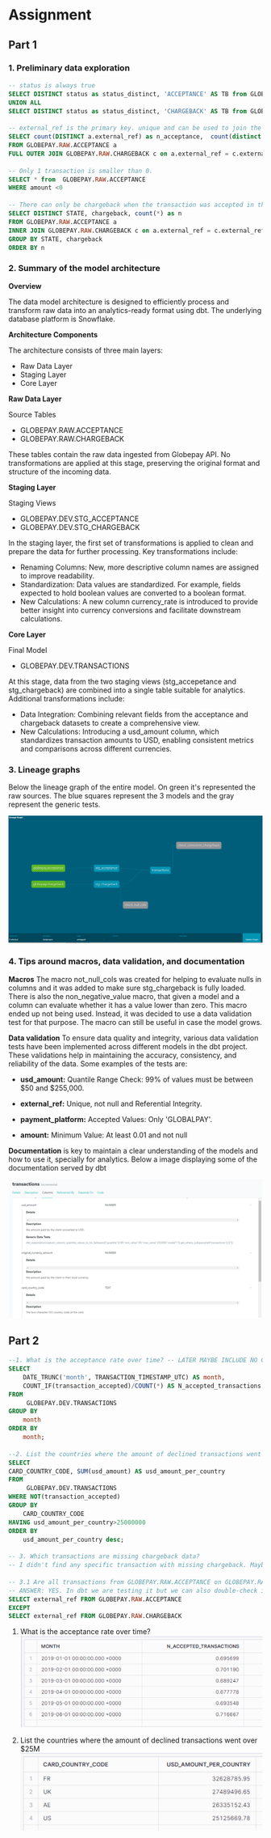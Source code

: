 # Assignment

## Part 1  
### 1. Preliminary data exploration
```sql
-- status is always true
SELECT DISTINCT status as status_distinct, 'ACCEPTANCE' AS TB from GLOBEPAY.RAW.ACCEPTANCE
UNION ALL
SELECT DISTINCT status as status_distinct, 'CHARGEBACK' AS TB from GLOBEPAY.RAW.CHARGEBACK

-- external_ref is the primary key. unique and can be used to join the tables
SELECT count(DISTINCT a.external_ref) as n_acceptance,  count(distinct c.external_ref) as n_chargeback
FROM GLOBEPAY.RAW.ACCEPTANCE a
FULL OUTER JOIN GLOBEPAY.RAW.CHARGEBACK c on a.external_ref = c.external_ref

-- Only 1 transaction is smaller than 0.
SELECT * from  GLOBEPAY.RAW.ACCEPTANCE
WHERE amount <0

-- There can only be chargeback when the transaction was accepted in the first place (state = accepted)
SELECT DISTINCT STATE, chargeback, count(*) as n
FROM GLOBEPAY.RAW.ACCEPTANCE a
INNER JOIN GLOBEPAY.RAW.CHARGEBACK c on a.external_ref = c.external_ref
GROUP BY STATE, chargeback
ORDER BY n
```

### 2. Summary of the model architecture

**Overview**

The data model architecture is designed to efficiently process and transform raw data into an analytics-ready format using dbt. The underlying database platform is Snowflake.

**Architecture Components**

The architecture consists of three main layers:
- Raw Data Layer
- Staging Layer
- Core Layer 

**Raw Data Layer**

Source Tables
- GLOBEPAY.RAW.ACCEPTANCE
- GLOBEPAY.RAW.CHARGEBACK

These tables contain the raw data ingested from Globepay API. No transformations are applied at this stage, preserving the original format and structure of the incoming data.

**Staging Layer**

Staging Views
- GLOBEPAY.DEV.STG_ACCEPTANCE
- GLOBEPAY.DEV.STG_CHARGEBACK

In the staging layer, the first set of transformations is applied to clean and prepare the data for further processing. Key transformations include:

- Renaming Columns: New, more descriptive column names are assigned to improve readability.
- Standardization: Data values are standardized. For example, fields expected to hold boolean values are converted to a boolean format.
- New Calculations: A new column currency_rate is introduced to provide better insight into currency conversions and facilitate downstream calculations.

**Core Layer**

Final Model
- GLOBEPAY.DEV.TRANSACTIONS

At this stage, data from the two staging views (stg_accepetance and stg_chargeback) are combined into a single table suitable for analytics. Additional transformations include:

- Data Integration: Combining relevant fields from the acceptance and chargeback datasets to create a comprehensive view.
- New Calculations: Introducing a usd_amount column, which standardizes transaction amounts to USD, enabling consistent metrics and comparisons across different currencies.



### 3. Lineage graphs

Below the lineage graph of the entire model. On green it's represented the raw sources. The blue squares represent the 3 models and the gray represent the generic tests.

![alt text](image-1.png)

### 4. Tips around macros, data validation, and documentation

**Macros**
The macro not_null_cols was created for helping to evaluate nulls in columns and it was added to make sure stg_chargeback is fully loaded. There is also the non_negative_value macro, that given a model and a column can evaluate whether it has a value lower than zero. This macro ended up not being used. Instead, it was decided to use a data validation test for that purpose. The macro can still be useful in case the model grows.

**Data validation**
To ensure data quality and integrity, various data validation tests have been implemented across different models in the dbt project. These validations help in maintaining the accuracy, consistency, and reliability of the data. Some examples of the tests are:

- **usd_amount:**
Quantile Range Check: 99% of values must be between $50 and $255,000.

- **external_ref:**
Unique, not null and Referential Integrity.

- **payment_platform:**
Accepted Values: Only 'GLOBALPAY'.

- **amount:**
Minimum Value: At least 0.01 and not null

**Documentation** is key to maintain a clear understanding of the models and how to use it, specially for analytics. Below a image displaying some of the documentation served by dbt

![alt text](image-2.png)


## Part 2

```sql
--1. What is the acceptance rate over time? -- LATER MAYBE INCLUDE NO CHARGEBACK FILTER
SELECT 
    DATE_TRUNC('month', TRANSACTION_TIMESTAMP_UTC) AS month,
    COUNT_IF(transaction_accepted)/COUNT(*) AS N_accepted_transactions
FROM 
     GLOBEPAY.DEV.TRANSACTIONS
GROUP BY 
    month
ORDER BY 
    month;
    
--2. List the countries where the amount of declined transactions went over $25M
SELECT 
CARD_COUNTRY_CODE, SUM(usd_amount) AS usd_amount_per_country
FROM 
     GLOBEPAY.DEV.TRANSACTIONS
WHERE NOT(transaction_accepted)  
GROUP BY 
    CARD_COUNTRY_CODE
HAVING usd_amount_per_country>25000000
ORDER BY 
    usd_amount_per_country desc;

-- 3. Which transactions are missing chargeback data?
-- I didn't find any specific transaction with missing chargeback. Maybe we are talking about the one transaction found in the preliminary analysis that is a negative amount?

-- 3.1 Are all transactions from GLOBEPAY.RAW.ACCEPTANCE on GLOBEPAY.RAW.CHARGEBACK?
-- ANSWER: YES. In dbt we are testing it but we can also double-check it with the following
SELECT external_ref FROM GLOBEPAY.RAW.ACCEPTANCE 
EXCEPT
SELECT external_ref FROM GLOBEPAY.RAW.CHARGEBACK 
```
1. What is the acceptance rate over time?
![alt text](image-3.png)

2. List the countries where the amount of declined transactions went over $25M
![alt text](image-4.png)
